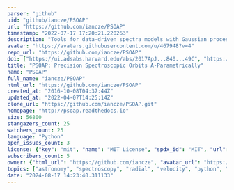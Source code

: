 ```yaml
---
parser: "github"
uid: "github/iancze/PSOAP"
url: "https://github.com/iancze/PSOAP"
timestamp: "2022-07-17 17:20:21.220263"
description: "Tools for data-driven spectra models with Gaussian processes. Pronounced soap."
avatar: "https://avatars.githubusercontent.com/u/467948?v=4"
repo_url: "https://github.com/iancze/PSOAP"
doi: ["https://ui.adsabs.harvard.edu/abs/2017ApJ...840...49C", "https://ui.adsabs.harvard.edu/abs/2017ascl.soft05013C/abstract"]
title: "PSOAP: Precision Spectroscopic Orbits A-Parametrically"
name: "PSOAP"
full_name: "iancze/PSOAP"
html_url: "https://github.com/iancze/PSOAP"
created_at: "2016-10-08T04:37:44Z"
updated_at: "2022-04-07T14:25:14Z"
clone_url: "https://github.com/iancze/PSOAP.git"
homepage: "http://psoap.readthedocs.io"
size: 56800
stargazers_count: 25
watchers_count: 25
language: "Python"
open_issues_count: 3
license: {"key": "mit", "name": "MIT License", "spdx_id": "MIT", "url": "https://api.github.com/licenses/mit", "node_id": "MDc6TGljZW5zZTEz"}
subscribers_count: 5
owner: {"html_url": "https://github.com/iancze", "avatar_url": "https://avatars.githubusercontent.com/u/467948?v=4", "login": "iancze", "type": "User"}
topics: ["astronomy", "spectroscopy", "radial", "velocity", "python", "gaussian-processes", "radial-velocities", "spectra", "exoplanet", "orbit"]
date: "2024-08-17 14:23:40.311133"
---
```

